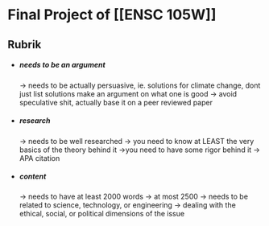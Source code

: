 # Final Project of [[ENSC 105W]]

## Rubrik
- ##### needs to be an argument
	-> needs to be actually persuasive, ie. solutions for climate change, dont just list solutions make an argument on what one is good
	-> avoid speculative shit, actually base it on a peer reviewed paper 
- ##### research
	-> needs to be well researched
		-> you need to know at LEAST the very basics of the theory behind it
			->you need to have some rigor behind it
	-> APA citation
- ##### content
	-> needs to have at least 2000 words
		-> at most 2500
	-> needs to be related to science, technology, or engineering
		-> dealing with the ethical, social, or political dimensions of the issue